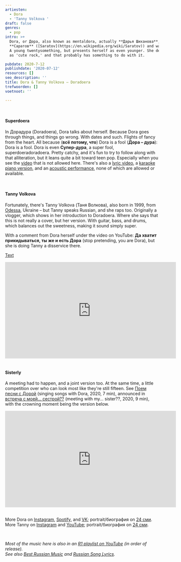 ```yaml
---
artiesten:
  - Dora
  - 'Tanny Volkova '
draft: false
genres:
  - pop
intro: >+
  Dora, or Дора, also known as mentaldora, actually **Дарья Шиханова**, comes from
  **Саратов** ([Saratov](https://en.wikipedia.org/wiki/Saratov)) and was born in 1999.
  A young twentysomething, but presents herself as even younger. She describes her music
  as 'cute rock,' and that probably has something to do with it.

pubdate: 2020-7-12
publishdate: '2020-07-12'
resources: []
seo_description: ''
title: Dora & Tanny Volkova – Doradoera
trefwoorden: []
voetnoot: ''

---
```


<br/>

#### Superdoera

In Дорадура (Doradoera), Dora talks about herself. Because Dora goes through things, and things go wrong. With dates and such. Flights of fancy from the heart. All because (**всё потому, что**) Dora is a fool (**Дора – дура**): Dora is a fool. Dora is even **Супер-дура**, a super fool, superdoeradoradoera. Pretty catchy, and it's fun to try to follow along with that alliteration, but it leans quite a bit toward teen pop. Especially when you see the [video](https://youtu.be/WNadEfGnV04) that is not allowed here. There's also a [lyric video](https://youtu.be/-HYxAHXX-8U), a [karaoke piano version](https://youtu.be/5x74_E4vEWg), and an [acoustic performance](https://youtu.be/7-QG5gYumEw), none of which are allowed or available.

<br/>

#### Tanny Volkova 

Fortunately, there's Tanny Volkova (Таня Волкова), also born in 1999, from [Odessa](https://en.wikipedia.org/wiki/Odessa), Ukraine – but Tanny speaks Russian, and she raps too. Originally a vlogger, which shows in her introduction to Doradoera. Where she says that this is not really a cover, but her version. With guitar, bass, and drums, which balances out the sweetness, making it sound simply super.

With a comment from Dora herself under the video on YouTube: **Да хватит прикидываться, ты же и есть Дора** (stop pretending, you are Dora), but she is doing Tanny a disservice there.

[Text](https://genius.com/Mentaldora-dorafool-lyrics)

<iframe width="560" height="315" src="https://www.youtube.com/embed/v9BmD3QPY9M" frameborder="0" allow="accelerometer; autoplay; encrypted-media; gyroscope; picture-in-picture" allowfullscreen></iframe>

<br/>
<br/>

#### Sisterly

A meeting had to happen, and a joint version too. At the same time, a little competition over who can look most like they're still fifteen. See [Поем песни с Дорой](https://youtu.be/4zKs_WgjSJs) (singing songs with Dora, 2020, 7 min), announced in [встреча с моей... сестрой??](https://youtu.be/kngG-_wWfPs) (meeting with my... sister??, 2020, 9 min), with the crowning moment being the version below.

<iframe width="560" height="315" src="https://www.youtube.com/embed/R45Z7u2TA90" frameborder="0" allow="accelerometer; autoplay; encrypted-media; gyroscope; picture-in-picture" allowfullscreen></iframe>

<br/>
<br/>

More Dora on [Instagram](https://www.instagram.com/mentaldora/), [Spotify](https://open.spotify.com/artist/2eiThpX5zH6LFmqP2HY1hL?si=q6sWVYfwQ3StRihcaF0kqQ), and [VK](https://vk.com/babydori); portrait/биография on [24 сми](https://24smi.org/celebrity/116117-dora.html).
<br/>
More Tanny on [Instagram](https://www.instagram.com/volkovatanny/) and [YouTube](https://www.youtube.com/channel/UCmY1hRirL5TrQ1-c7c2aYgA/featured); portrait/биография on [24 сми](https://24smi.org/celebrity/50168-tania-volkova.html).

<br/>

*Most of the music here is also in an [R1 playlist on YouTube](https://www.youtube.com/playlist?list=PLeE-zqOrSLhxfIpK2vuUJNCKSzyVBi0yM) (in order of release).* <br/>
*See also [Best Russian Music](https://www.youtube.com/playlist?list=PLeE-zqOrSLhxTFYDvlwUu4hYby9DojwoD) and [Russian Song Lyrics](https://www.youtube.com/playlist?list=PLeE-zqOrSLhzkRCATzT8__oNifBChVHGK).*
